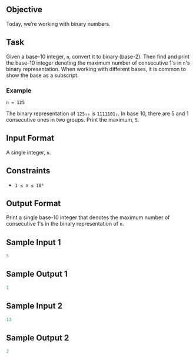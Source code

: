 ## Objective
Today, we’re working with binary numbers.

## Task
Given a base-10 integer, `n`, convert it to binary (base-2). Then find and print the base-10 integer denoting the maximum number of consecutive 1's in `n`'s binary representation. When working with different bases, it is common to show the base as a subscript.

### Example
`n = 125`

The binary representation of `125₁₀` is `1111101₂`. In base 10, there are 5 and 1 consecutive ones in two groups. Print the maximum, `5`.

## Input Format
A single integer, `n`.

## Constraints
- `1 ≤ n ≤ 10⁶`

## Output Format
Print a single base-10 integer that denotes the maximum number of consecutive 1's in the binary representation of `n`.

## Sample Input 1
```yaml
5
```

## Sample Output 1
```yaml
1
```

## Sample Input 2
```yaml
13
```

## Sample Output 2
```yaml
2
```
